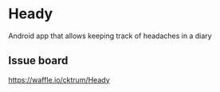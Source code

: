 # Heady
Android app that allows keeping track of headaches in a diary

## Issue board
https://waffle.io/cktrum/Heady
